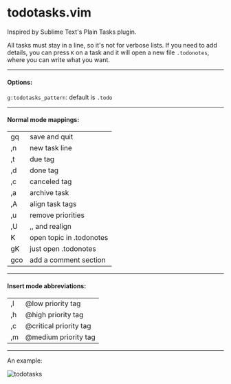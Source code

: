 # todotasks.vim

Inspired by Sublime Text's Plain Tasks plugin.

All tasks must stay in a line, so it's not for verbose lists. If you need to
add details, you can press `K` on a task and it will open a new file
`.todonotes`, where you can write what you want.

---

#### Options:

`g:todotasks_pattern`: default is `.todo`

---

#### Normal mode mappings:

|||
|----------|----------|
|gq        | save and quit         |
|,n        | new task line         |
|,t        | due tag               |
|,d        | done tag              |
|,c        | canceled tag          |
|,a        | archive task          |
|,A        | align task tags       |
|,u        | remove priorities     |
|,U        | ,, and realign        |
|K         | open topic in .todonotes       |
|gK        | just open .todonotes  |
|gco       | add a comment section |

---

#### Insert mode abbreviations:

|||
|----------|----------|
| ,l       | @low priority tag       |
| ,h       | @high priority tag      |
| ,c       | @critical priority tag  |
| ,m       | @medium priority tag    |

---

An example:

![todotasks](https://user-images.githubusercontent.com/26169924/134794651-abbc9804-2fef-46d5-85f0-f6bf46551d92.png)
